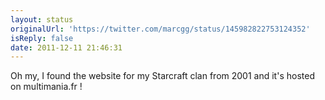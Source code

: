 ```yaml
---
layout: status
originalUrl: 'https://twitter.com/marcgg/status/145982822753124352'
isReply: false
date: 2011-12-11 21:46:31
---
```


Oh my, I found the website for my Starcraft clan from 2001 and it's hosted on multimania.fr !
